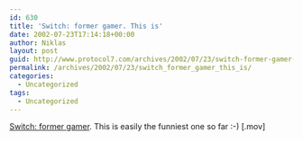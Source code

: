 ```yaml
---
id: 630
title: 'Switch: former gamer. This is'
date: 2002-07-23T17:14:18+00:00
author: Niklas
layout: post
guid: http://www.protocol7.com/archives/2002/07/23/switch-former-gamer-this-is/
permalink: /archives/2002/07/23/switch_former_gamer_this_is/
categories:
  - Uncategorized
tags:
  - Uncategorized
---
```

<div class='microid-e166c19aab256b222a1008c41685742e406c154b'>
  <p>
    <a href="http://ugo.com/channels/games/features/switch/media/switch.mov">Switch: former gamer</a>. This is easily the funniest one so far :-) [.mov]
  </p>
</div>